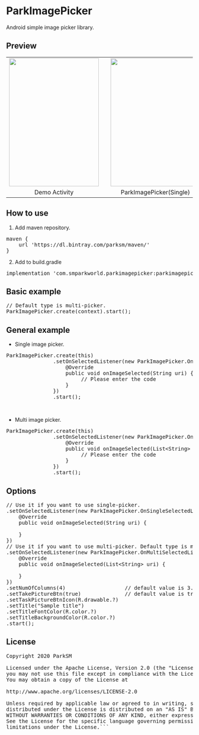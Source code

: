 # ParkImagePicker
Android simple image picker library.

## Preview
<table border = 0>
    <tr>
      <td><img width = "242" height = "346" src = "https://user-images.githubusercontent.com/47319426/80021797-081b4100-8516-11ea-853f-c3caea901d39.jpg"></td>
      <td></td>
      <td><img width = "242" height = "346" src = "https://user-images.githubusercontent.com/47319426/80021822-15383000-8516-11ea-9594-e1137f7c964f.jpg"></td>
      <td></td>
      <td><img width = "242" height = "346" src = "https://user-images.githubusercontent.com/47319426/80021850-208b5b80-8516-11ea-8e72-ff379d1578b8.jpg"></td>
      <td></td>
      <td><img width = "242" height = "346" src = "https://user-images.githubusercontent.com/47319426/80021868-284b0000-8516-11ea-9cfc-142726b70ce1.jpg"></td>
    </tr>
    <tr>
        <td align='center'>Demo Activity</td>
        <td></td>
        <td align='center'>ParkImagePicker(Single)</td>
        <td></td>
        <td align='center'>ParkImagePicker(Multi)</td>
        <td></td>
        <td align='center'>Result view</td>
    </tr>
</table>


## How to use
1. Add maven repository.
<pre>
maven {
    url 'https://dl.bintray.com/parksm/maven/'
}
</pre>
2. Add to build.gradle
<pre>
implementation 'com.smparkworld.parkimagepicker:parkimagepicker:2.0.3'
</pre>

## Basic example
<pre>
// Default type is multi-picker.
ParkImagePicker.create(context).start();
</pre>

## General example
- Single image picker.
<pre>
ParkImagePicker.create(this)
               .setOnSelectedListener(new ParkImagePicker.OnSingleSelectedListener() {
                   @Override
                   public void onImageSelected(String uri) {
                        // Please enter the code
                   }
               })
               .start();               
</pre>
<br> 

- Multi image picker.
<pre>
ParkImagePicker.create(this)
               .setOnSelectedListener(new ParkImagePicker.OnMultiSelectedListener() {
                   @Override
                   public void onImageSelected(List&lt;String&gt; uri) {
                        // Please enter the code
                   }
               })
               .start();           
</pre>

## Options
<pre>
// Use it if you want to use single-picker.
.setOnSelectedListener(new ParkImagePicker.OnSingleSelectedListener() {
    @Override
    public void onImageSelected(String uri) {
    
    }
})
// Use it if you want to use multi-picker. Default type is multi-picker.
.setOnSelectedListener(new ParkImagePicker.OnMultiSelectedListener() {
    @Override
    public void onImageSelected(List&lt;String&gt; uri) {
    
    }
})
.setNumOfColumns(4)                   // default value is 3.
.setTakePictureBtn(true)              // default value is true.
.setTaskPictureBtnIcon(R.drawable.?)
.setTitle("Sample title")
.setTitleFontColor(R.color.?)
.setTitleBackgroundColor(R.color.?)
.start();
</pre>


## License
<pre>
Copyright 2020 ParkSM

Licensed under the Apache License, Version 2.0 (the "License");
you may not use this file except in compliance with the License.
You may obtain a copy of the License at

http://www.apache.org/licenses/LICENSE-2.0

Unless required by applicable law or agreed to in writing, software
distributed under the License is distributed on an "AS IS" BASIS,
WITHOUT WARRANTIES OR CONDITIONS OF ANY KIND, either express or implied.
See the License for the specific language governing permissions and
limitations under the License.```
</pre>
